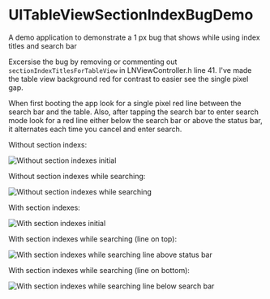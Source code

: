 UITableViewSectionIndexBugDemo
==============================

A demo application to demonstrate a 1 px bug that shows while using index titles and search bar

Excersise the bug by removing or commenting out `sectionIndexTitlesForTableView` in LNViewController.h line 41. I've made the table view background red for contrast to easier see the single pixel gap.

When first booting the app look for a single pixel red line between the search bar and the table. Also, after tapping the search bar to enter search mode look for a red line either below the search bar or above the status bar, it alternates each time you cancel and enter search.

Without section indexs:

![Without section indexes initial](/TableViewTest/WithoutIndexInitial.png)

Without section indexes while searching:

![Without section indexes while searching](/TableViewTest/WithoutIndexSearching.png)

With section indexes:

![With section indexes initial](/TableViewTest/WithIndexInitial.png)

With section indexes while searching (line on top):

![With section indexes while searching line above status bar](/TableViewTest/WithIndexSearchingTop.png)

With section indexes while searching (line on bottom):

![With section indexes while searching line below search bar](/TableViewTest/WithIndexSearchingBottom.png)
